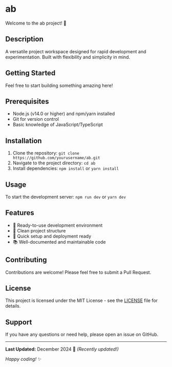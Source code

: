 # ab

Welcome to the ab project! 🚀

## Description

A versatile project workspace designed for rapid development and experimentation. Built with flexibility and simplicity in mind.

## Getting Started

Feel free to start building something amazing here!

## Prerequisites

- Node.js (v14.0 or higher) and npm/yarn installed
- Git for version control
- Basic knowledge of JavaScript/TypeScript

## Installation

1. Clone the repository: `git clone https://github.com/yourusername/ab.git`
2. Navigate to the project directory: `cd ab`
3. Install dependencies: `npm install` or `yarn install`

## Usage

To start the development server: `npm run dev` or `yarn dev`

## Features

- 🔧 Ready-to-use development environment
- 📁 Clean project structure
- 🚀 Quick setup and deployment ready
- 📚 Well-documented and maintainable code

## Contributing

Contributions are welcome! Please feel free to submit a Pull Request.

## License

This project is licensed under the MIT License - see the [LICENSE](LICENSE) file for details.

## Support

If you have any questions or need help, please open an issue on GitHub.

---

**Last Updated:** December 2024 📅 _(Recently updated!)_

*Happy coding!* ✨
